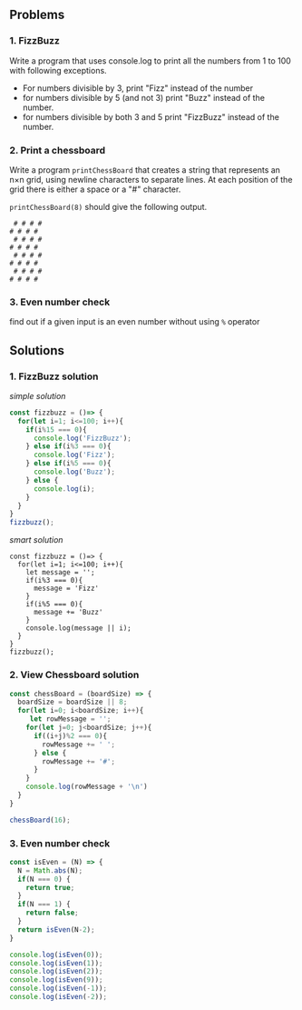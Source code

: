 ## Problems
### 1. FizzBuzz
Write a program that uses console.log to print all the numbers from 1 to 100 with following exceptions.
* For numbers divisible by 3, print "Fizz" instead of the number
* for numbers divisible by 5 (and not 3) print "Buzz" instead of the number.
* for numbers divisible by both 3 and 5 print "FizzBuzz" instead of the number.
### 2. Print a chessboard
Write a program `printChessBoard` that creates a string that represents an n×n grid, using newline characters to separate lines. At each position of the grid there is either a space or a "#" character.

`printChessBoard(8)` should give the following output.

````
 # # # #
# # # # 
 # # # #
# # # # 
 # # # #
# # # # 
 # # # #
# # # #
````
### 3. Even number check
find out if a given input is an even number without using `%` operator

## Solutions
### 1. FizzBuzz solution

_simple solution_
```` javascript
const fizzbuzz = ()=> {
  for(let i=1; i<=100; i++){
    if(i%15 === 0){
      console.log('FizzBuzz');
    } else if(i%3 === 0){
      console.log('Fizz');
    } else if(i%5 === 0){
      console.log('Buzz');
    } else {
      console.log(i);
    }
  }
}
fizzbuzz();
````
_smart solution_
```` javasctipt
const fizzbuzz = ()=> {
  for(let i=1; i<=100; i++){
    let message = '';
    if(i%3 === 0){
      message = 'Fizz'
    } 
    if(i%5 === 0){
      message += 'Buzz'
    }
    console.log(message || i);
  }
}
fizzbuzz();
````
### 2. View Chessboard solution

```` javascript
const chessBoard = (boardSize) => {
  boardSize = boardSize || 8;
  for(let i=0; i<boardSize; i++){
     let rowMessage = '';
    for(let j=0; j<boardSize; j++){
      if((i+j)%2 === 0){
        rowMessage += ' ';
      } else {
        rowMessage += '#';
      }
    }
    console.log(rowMessage + '\n')
  }
}

chessBoard(16);
````

### 3. Even number check

```` javascript
const isEven = (N) => {
  N = Math.abs(N);
  if(N === 0) {
    return true;
  }
  if(N === 1) {
    return false;
  }
  return isEven(N-2);
}

console.log(isEven(0));
console.log(isEven(1));
console.log(isEven(2));
console.log(isEven(9));
console.log(isEven(-1));
console.log(isEven(-2));
````
